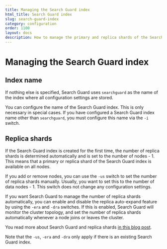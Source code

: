 ```yaml
---
title: Managing the Search Guard index
html_title: Search Guard index
slug: search-guard-index
category: configuration
order: 1100
layout: docs
description: How to manage the primary and replica shards of the Search Guard configuration index.
---
```

<!---
Copryight 2017 floragunn GmbH
-->

# Managing the Search Guard index

## Index name

If nothing else is specified, Search Guard uses `searchguard` as the name of the index where all configuration settings are stored.

You can configure the name of the Search Guard index. This is only necessary in special cases. If you have configured a Search Guard index name other than `searchguard`, you must configure this name via the `-i` switch.

## Replica shards

If the Search Guard index is created for the first time, the number of replica shards is determined automatically and is set to the number of nodes - 1. This means that a primary or replica shard of the Search Guard index is available on all nodes.

If you add or remove nodes, you can use the `-us` switch to set the number of replica shards manually. Usually, you want to set this to the number of data nodes - 1. This switch does not change any configuration settings.

If you want Search Guard to manage the number of replica shards automatically, you can enable and disable the replica auto-expand feature by using the `-era` and `-dra` switches. If this is enabled, Search Guard will monitor the cluster topology, and set the number of replica shards automatically whenever a node joins or leaves the cluster.

You read more about Search Guard and replica shards [in this blog post](https://floragunn.com/search-guard-index-replica-shards/).

Note that the `-us`, `-era` and `-dra` only apply if there is an existing Search Guard index.
